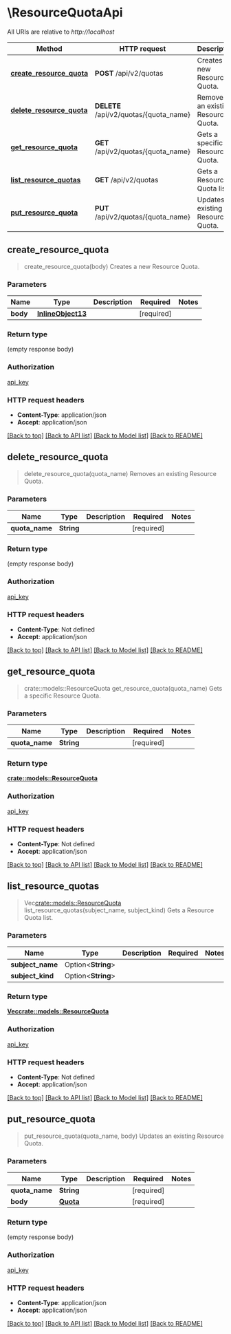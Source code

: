 # \ResourceQuotaApi

All URIs are relative to *http://localhost*

Method | HTTP request | Description
------------- | ------------- | -------------
[**create_resource_quota**](ResourceQuotaApi.md#create_resource_quota) | **POST** /api/v2/quotas | Creates a new Resource Quota.
[**delete_resource_quota**](ResourceQuotaApi.md#delete_resource_quota) | **DELETE** /api/v2/quotas/{quota_name} | Removes an existing Resource Quota.
[**get_resource_quota**](ResourceQuotaApi.md#get_resource_quota) | **GET** /api/v2/quotas/{quota_name} | Gets a specific Resource Quota.
[**list_resource_quotas**](ResourceQuotaApi.md#list_resource_quotas) | **GET** /api/v2/quotas | Gets a Resource Quota list.
[**put_resource_quota**](ResourceQuotaApi.md#put_resource_quota) | **PUT** /api/v2/quotas/{quota_name} | Updates an existing Resource Quota.



## create_resource_quota

> create_resource_quota(body)
Creates a new Resource Quota.

### Parameters


Name | Type | Description  | Required | Notes
------------- | ------------- | ------------- | ------------- | -------------
**body** | [**InlineObject13**](InlineObject13.md) |  | [required] |

### Return type

 (empty response body)

### Authorization

[api_key](../README.md#api_key)

### HTTP request headers

- **Content-Type**: application/json
- **Accept**: application/json

[[Back to top]](#) [[Back to API list]](../README.md#documentation-for-api-endpoints) [[Back to Model list]](../README.md#documentation-for-models) [[Back to README]](../README.md)


## delete_resource_quota

> delete_resource_quota(quota_name)
Removes an existing Resource Quota.

### Parameters


Name | Type | Description  | Required | Notes
------------- | ------------- | ------------- | ------------- | -------------
**quota_name** | **String** |  | [required] |

### Return type

 (empty response body)

### Authorization

[api_key](../README.md#api_key)

### HTTP request headers

- **Content-Type**: Not defined
- **Accept**: application/json

[[Back to top]](#) [[Back to API list]](../README.md#documentation-for-api-endpoints) [[Back to Model list]](../README.md#documentation-for-models) [[Back to README]](../README.md)


## get_resource_quota

> crate::models::ResourceQuota get_resource_quota(quota_name)
Gets a specific Resource Quota.

### Parameters


Name | Type | Description  | Required | Notes
------------- | ------------- | ------------- | ------------- | -------------
**quota_name** | **String** |  | [required] |

### Return type

[**crate::models::ResourceQuota**](ResourceQuota.md)

### Authorization

[api_key](../README.md#api_key)

### HTTP request headers

- **Content-Type**: Not defined
- **Accept**: application/json

[[Back to top]](#) [[Back to API list]](../README.md#documentation-for-api-endpoints) [[Back to Model list]](../README.md#documentation-for-models) [[Back to README]](../README.md)


## list_resource_quotas

> Vec<crate::models::ResourceQuota> list_resource_quotas(subject_name, subject_kind)
Gets a Resource Quota list.

### Parameters


Name | Type | Description  | Required | Notes
------------- | ------------- | ------------- | ------------- | -------------
**subject_name** | Option<**String**> |  |  |
**subject_kind** | Option<**String**> |  |  |

### Return type

[**Vec<crate::models::ResourceQuota>**](ResourceQuota.md)

### Authorization

[api_key](../README.md#api_key)

### HTTP request headers

- **Content-Type**: Not defined
- **Accept**: application/json

[[Back to top]](#) [[Back to API list]](../README.md#documentation-for-api-endpoints) [[Back to Model list]](../README.md#documentation-for-models) [[Back to README]](../README.md)


## put_resource_quota

> put_resource_quota(quota_name, body)
Updates an existing Resource Quota.

### Parameters


Name | Type | Description  | Required | Notes
------------- | ------------- | ------------- | ------------- | -------------
**quota_name** | **String** |  | [required] |
**body** | [**Quota**](Quota.md) |  | [required] |

### Return type

 (empty response body)

### Authorization

[api_key](../README.md#api_key)

### HTTP request headers

- **Content-Type**: application/json
- **Accept**: application/json

[[Back to top]](#) [[Back to API list]](../README.md#documentation-for-api-endpoints) [[Back to Model list]](../README.md#documentation-for-models) [[Back to README]](../README.md)


